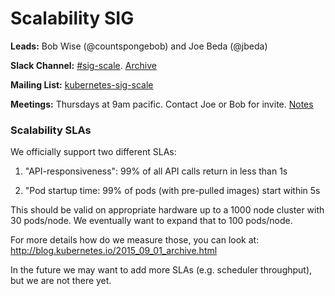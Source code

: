 # Scalability SIG

**Leads:** Bob Wise (@countspongebob) and Joe Beda (@jbeda)

**Slack Channel:** [#sig-scale](https://kubernetes.slack.com/messages/sig-scale/).  [Archive](http://kubernetes.slackarchive.io/sig-scale/)

**Mailing List:** [kubernetes-sig-scale](https://groups.google.com/forum/#!forum/kubernetes-sig-scale)

**Meetings:** Thursdays at 9am pacific.  Contact Joe or Bob for invite. [Notes](https://docs.google.com/a/bobsplanet.com/document/d/1hEpf25qifVWztaeZPFmjNiJvPo-5JX1z0LSvvVY5G2g/edit?usp=drive_web
)


### Scalability SLAs

We officially support two different SLAs:

1. "API-responsiveness":
   99% of all API calls return in less than 1s

1. "Pod startup time:
   99% of pods (with pre-pulled images) start within 5s

This should be valid on appropriate hardware up to a 1000 node cluster with 30 pods/node.  We eventually want to expand that to 100 pods/node.

For more details how do we measure those, you can look at: http://blog.kubernetes.io/2015_09_01_archive.html

In the future we may want to add more SLAs (e.g. scheduler throughput), but we are not there yet.

